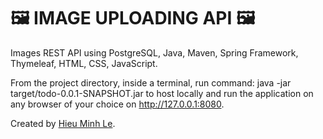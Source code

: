 # 🖼 IMAGE UPLOADING API 🖼
Images REST API using PostgreSQL, Java, Maven, Spring Framework, Thymeleaf, HTML, CSS, JavaScript.

From the project directory, inside a terminal, run command: java -jar target/todo-0.0.1-SNAPSHOT.jar to host locally and run the application on any browser of your choice on http://127.0.0.1:8080.

Created by [Hieu Minh Le](MinhHieu.Le@aia.com).